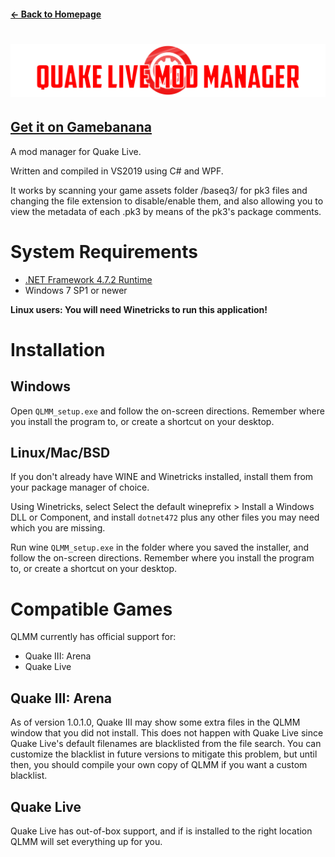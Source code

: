 #### [← Back to Homepage](https://bonkmaykrq.github.io/)
# ![](bitmap0.png)

## [Get it on Gamebanana](https://gamebanana.com/tools/6969)
  
A mod manager for Quake Live.

Written and compiled in VS2019 using C# and WPF.

It works by scanning your game assets folder /baseq3/ for pk3 files and changing the file extension to disable/enable them, and also allowing you to view the metadata of each .pk3 by means of the pk3's package comments.

# System Requirements
- [.NET Framework 4.7.2 Runtime](https://dotnet.microsoft.com/download/dotnet-framework/net472)
- Windows 7 SP1 or newer

**Linux users: You will need Winetricks to run this application!**

# Installation
## Windows
Open `QLMM_setup.exe` and follow the on-screen directions. Remember where you install the program to, or create a shortcut on your desktop.

## Linux/Mac/BSD
If you don't already have WINE and Winetricks installed, install them from your package manager of choice.

Using Winetricks, select Select the default wineprefix > Install a Windows DLL or Component, and install `dotnet472` plus any other files you may need which you are missing.

Run wine `QLMM_setup.exe` in the folder where you saved the installer, and follow the on-screen directions. Remember where you install the program to, or create a shortcut on your desktop.

# Compatible Games
QLMM currently has official support for:
- Quake III: Arena
- Quake Live 

## Quake III: Arena
As of version 1.0.1.0, Quake III may show some extra files in the QLMM window that you did not install. This does not happen with Quake Live since Quake Live's default filenames are blacklisted from the file search. You can customize the blacklist in future versions to mitigate this problem, but until then, you should compile your own copy of QLMM if you want a custom blacklist.

## Quake Live
Quake Live has out-of-box support, and if is installed to the right location QLMM will set everything up for you.
